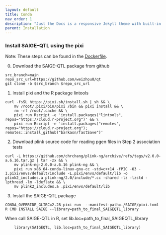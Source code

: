 ```yaml
---
layout: default
title: Conda
nav_order: 1
description: "Just the Docs is a responsive Jekyll theme with built-in search that is easily customizable and hosted on GitHub Pages."
parent: Installation
---
```


###  Install SAIGE-QTL using the pixi


Note: These steps can be found in the [Dockerfile](https://github.com/weizhou0/qtl/blob/main/docker/Dockerfile).


0. Download the SAIGE-QTL package from github

```
src_branch=main
repo_src_url=https://github.com/weizhou0/qt
git clone -b $src_branch $repo_src_url

```

1. Install pixi and the R package lintools
```
curl -fsSL https://pixi.sh/install.sh | sh && \
    mv /root/.pixi/bin/pixi /bin && pixi install && \
    rm -rf /root/.cache && \
    pixi run Rscript -e 'install.packages("lintools", repos="https://cloud.r-project.org")' && \
    pixi run Rscript -e 'install.packages("remotes", repos="https://cloud.r-project.org"); remotes::install_github("barkasn/fastSave")'
```

2. Download plink source code for reading pgen files in Step 2 association tests
```
curl -L https://github.com/chrchang/plink-ng/archive/refs/tags/v2.0.0-a.6.16.tar.gz | tar -zx && \
    mv plink-ng-2.0.0-a.6.16 plink-ng && \
    pixi run x86_64-conda-linux-gnu-cc -std=c++14 -fPIC -O3 -I.pixi/envs/default/include -L.pixi/envs/default/lib -o plink2_includes.a plink-ng/2.0/include/*.cc -shared -lz -lzstd -lpthread -lm -ldeflate && \
    mv plink2_includes.a .pixi/envs/default/lib
```

3. Install the SAIGE-QTL package

```
CONDA_OVERRIDE_GLIBC=2.28 pixi run  --manifest-path=./SAIGE/pixi.toml  R CMD INSTALL SAIGE --library=path_to_final_SAIGEQTL_library

```

When call SAIGE-QTL in R, set lib.loc=path_to_final_SAIGEQTL_library


```
    library(SAIGEQTL, lib.loc=path_to_final_SAIGEQTL_library)
```
